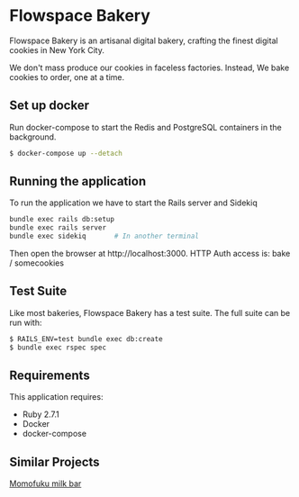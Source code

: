 Flowspace Bakery
================

Flowspace Bakery is an artisanal digital bakery, crafting the finest digital cookies in New York City.

We don't mass produce our cookies in faceless factories. Instead, We bake cookies to order, one at a time.


Set up docker
-------------

Run docker-compose to start the Redis and PostgreSQL containers in the background.

```bash
$ docker-compose up --detach
```

Running the application
-----------------------

To run the application we have to start the Rails server and Sidekiq

```bash
bundle exec rails db:setup
bundle exec rails server  
bundle exec sidekiq       # In another terminal
```

Then open the browser at http://localhost:3000. HTTP Auth access is: bake / somecookies

Test Suite
----------
Like most bakeries, Flowspace Bakery has a test suite. The full suite can be run with:

```bash
$ RAILS_ENV=test bundle exec db:create
$ bundle exec rspec spec
```

Requirements
-------------

This application requires:

- Ruby 2.7.1
- Docker
- docker-compose

Similar Projects
----------------
[Momofuku milk bar](http://milkbarstore.com/)
